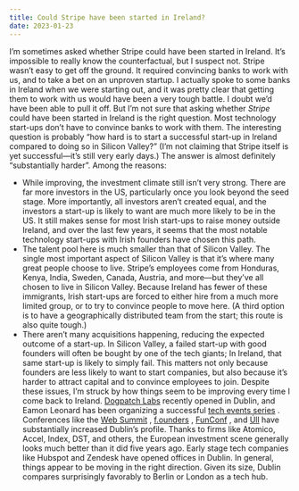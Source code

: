 ```yaml
---
title: Could Stripe have been started in Ireland?
date: 2023-01-23
---
```


I’m sometimes asked whether Stripe could have been started in Ireland. It’s impossible to really know the counterfactual, but I suspect not.
Stripe wasn’t easy to get off the ground. It required convincing banks to work with us, and to take a bet on an unproven startup. I actually spoke to some banks in Ireland when we were starting out, and it was pretty clear that getting them to work with us would have been a very tough battle. I doubt we’d have been able to pull it off.
But I’m not sure that asking whether *Stripe* could have been started in Ireland is the right question. Most technology start-ups don’t have to convince banks to work with them. The interesting question is probably “how hard is to start a successful start-up in Ireland compared to doing so in Silicon Valley?” (I’m not claiming that Stripe itself is yet successful—it’s still very early days.)
The answer is almost definitely “substantially harder”. Among the reasons:
* While improving, the investment climate still isn’t very strong. There are far more investors in the US, particularly once you look beyond the seed stage. More importantly, all investors aren’t created equal, and the investors a start-up is likely to want are much more likely to be in the US. It still makes sense for most Irish start-ups to raise money outside Ireland, and over the last few years, it seems that the most notable technology start-ups with Irish founders have chosen this path.
* The talent pool here is much smaller than that of Silicon Valley. The single most important aspect of Silicon Valley is that it’s where many great people choose to live. Stripe’s employees come from Honduras, Kenya, India, Sweden, Canada, Austria, and more—but they’ve all chosen to live in Silicon Valley. Because Ireland has fewer of these immigrants, Irish start-ups are forced to either hire from a much more limited group, or to try to convince people to move here. (A third option is to have a geographically distributed team from the start; this route is also quite tough.)
* There aren’t many acquisitions happening, reducing the expected outcome of a start-up. In Silicon Valley, a failed start-up with good founders will often be bought by one of the tech giants; In Ireland, that same start-up is likely to simply fail. This matters not only because founders are less likely to want to start companies, but also because it’s harder to attract capital and to convince employees to join.
Despite these issues, I’m struck by how things seem to be improving every time I come back to Ireland.  [Dogpatch Labs](http://dogpatchlabs.com/category/dpl-dublin/)  recently opened in Dublin, and Eamon Leonard has been organizing a successful  [tech events series](http://pubstandards.ie/) . Conferences like the  [Web Summit](http://www.websummit.net/) ,  [f.ounders](http://f.ounders.com/) ,  [FunConf](http://2012.funconf.com/) , and  [Úll](http://2012.ull.ie/)  have substantially increased Dublin’s profile. Thanks to firms like Atomico, Accel, Index, DST, and others, the European investment scene generally looks much better than it did five years ago. Early stage tech companies like Hubspot and Zendesk have opened offices in Dublin. In general, things appear to be moving in the right direction. Given its size, Dublin compares surprisingly favorably to Berlin or London as a tech hub.
